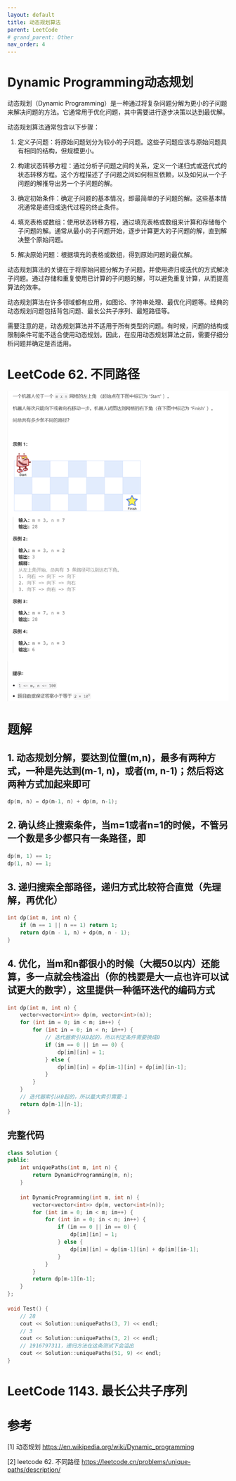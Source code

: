 ```yaml
---
layout: default
title: 动态规划算法
parent: LeetCode
# grand_parent: Other
nav_order: 4
---
```


# Dynamic Programming动态规划
动态规划（Dynamic Programming）是一种通过将复杂问题分解为更小的子问题来解决问题的方法。它通常用于优化问题，其中需要进行逐步决策以达到最优解。

动态规划算法通常包含以下步骤：

1. 定义子问题：将原始问题划分为较小的子问题。这些子问题应该与原始问题具有相同的结构，但规模更小。

2. 构建状态转移方程：通过分析子问题之间的关系，定义一个递归式或迭代式的状态转移方程。这个方程描述了子问题之间如何相互依赖，以及如何从一个子问题的解推导出另一个子问题的解。

3. 确定初始条件：确定子问题的基本情况，即最简单的子问题的解。这些基本情况通常是递归或迭代过程的终止条件。

4. 填充表格或数组：使用状态转移方程，通过填充表格或数组来计算和存储每个子问题的解。通常从最小的子问题开始，逐步计算更大的子问题的解，直到解决整个原始问题。

5. 解决原始问题：根据填充的表格或数组，得到原始问题的最优解。

动态规划算法的关键在于将原始问题分解为子问题，并使用递归或迭代的方式解决子问题。通过存储和重复使用已计算的子问题的解，可以避免重复计算，从而提高算法的效率。

动态规划算法在许多领域都有应用，如图论、字符串处理、最优化问题等。经典的动态规划问题包括背包问题、最长公共子序列、最短路径等。

需要注意的是，动态规划算法并不适用于所有类型的问题。有时候，问题的结构或限制条件可能不适合使用动态规划。因此，在应用动态规划算法之前，需要仔细分析问题并确定是否适用。



# LeetCode 62. 不同路径
![](../../../assets/images/docs/dp01.png)

# 题解
## 1. 动态规划分解，要达到位置(m,n)，最多有两种方式，一种是先达到(m-1, n)，或者(m, n-1)；然后将这两种方式加起来即可
```cpp
dp(m, n) = dp(m-1, n) + dp(m, n-1);
```

## 2. 确认终止搜索条件，当m=1或者n=1的时候，不管另一个数是多少都只有一条路径，即
```cpp
dp(m, 1) == 1;
dp(1, n) == 1;
```

## 3. 递归搜索全部路径，递归方式比较符合直觉（先理解，再优化）
```cpp
int dp(int m, int n) {
    if (m == 1 || n == 1) return 1;
    return dp(m - 1, n) + dp(m, n - 1);
}
```

## 4. 优化，当m和n都很小的时候（大概50以内）还能算，多一点就会栈溢出（你的栈要是大一点也许可以试试更大的数字），这里提供一种循环迭代的编码方式
```cpp
int dp(int m, int n) {
    vector<vector<int>> dp(m, vector<int>(n));
    for (int im = 0; im < m; im++) {
        for (int in = 0; in < n; in++) {
            // 迭代器索引从0起的，所以判定条件需要换成0
            if (im == 0 || in == 0) {
                dp[im][in] = 1;
            } else {
                dp[im][in] = dp[im-1][in] + dp[im][in-1];
            }
        }
    }
    // 迭代器索引从0起的，所以最大索引需要-1
    return dp[m-1][n-1];
}
```

## 完整代码
```cpp
class Solution {
public:
    int uniquePaths(int m, int n) {
        return DynamicProgramming(m, n);
    }

    int DynamicProgramming(int m, int n) {
        vector<vector<int>> dp(m, vector<int>(n));
        for (int im = 0; im < m; im++) {
            for (int in = 0; in < n; in++) {
                if (im == 0 || in == 0) {
                    dp[im][in] = 1;
                } else {
                    dp[im][in] = dp[im-1][in] + dp[im][in-1];
                }
            }
        }
        return dp[m-1][n-1];
    }
};

void Test() {
    // 28
    cout << Solution::uniquePaths(3, 7) << endl;
    // 3
    cout << Solution::uniquePaths(3, 2) << endl;
    // 1916797311，递归方法在这条测试下会溢出
    cout << Solution::uniquePaths(51, 9) << endl;
}
```

# LeetCode 1143. 最长公共子序列


# 参考
[1] 动态规划 https://en.wikipedia.org/wiki/Dynamic_programming

[2] leetcode 62. 不同路径 https://leetcode.cn/problems/unique-paths/description/

